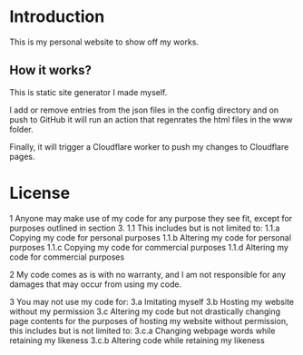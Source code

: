# Introduction
This is my personal website to show off my works.

## How it works?
This is static site generator I made myself. 

I add or remove entries from the json files in the config directory and on push to GitHub it will run an action that regenrates the html files in the www folder. 

Finally, it will trigger a Cloudflare worker to push my changes to Cloudflare pages.

# License
1 Anyone may make use of my code for any purpose they see fit, except for purposes outlined in section 3. 
1.1 This includes but is not limited to:
1.1.a Copying my code for personal purposes
1.1.b Altering my code for personal purposes
1.1.c Copying my code for commercial purposes
1.1.d Altering my code for commercial purposes

2 My code comes as is with no warranty, and I am not responsible for any damages that may occur from using my code. 

3 You may not use my code for:
3.a Imitating myself
3.b Hosting my website without my permission
3.c Altering my code but not drastically changing page contents for the purposes of hosting my website without permission, this includes but is not limited to:
3.c.a Changing webpage words while retaining my likeness
3.c.b Altering code while retaining my likeness